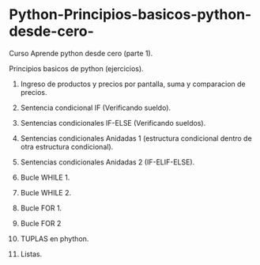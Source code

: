 # Python-Principios-basicos-python-desde-cero-
Curso Aprende python desde cero (parte 1).

Principios basicos de python (ejercicios).

1. Ingreso de productos y precios por pantalla, suma y comparacion de precios.

2. Sentencia condicional IF (Verificando sueldo).

3. Sentencias condicionales IF-ELSE (Verificando sueldos).

4. Sentencias condicionales Anidadas 1 (estructura condicional dentro de otra estructura condicional).

5. Sentencias condicionales Anidadas 2 (IF-ELIF-ELSE).

6. Bucle WHILE 1.

7. Bucle WHILE 2.

8. Bucle FOR 1.

9. Bucle FOR 2

10. TUPLAS en phython.

11. Listas.
